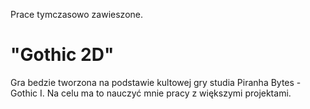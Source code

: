 Prace tymczasowo zawieszone.

# "Gothic 2D"
  Gra bedzie tworzona na podstawie kultowej gry studia Piranha Bytes - Gothic I. Na celu ma to nauczyć mnie pracy z większymi projektami.
